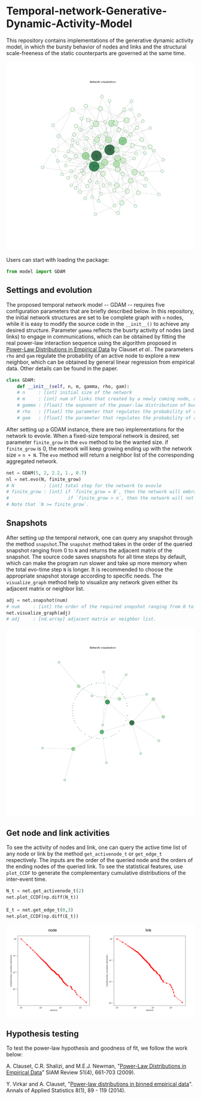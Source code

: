 # Temporal-network-Generative-Dynamic-Activity-Model
This repository contains implementations of the generative dynamic activity model, in which the bursty behavior of nodes and links and the structural scale-freeness of the static counterparts are governed at the same time. 

![image](https://github.com/Guyu98/Temporal-network-Generative-Dynamic-Activity-Model/blob/main/pic/aggregated%20static%20network.png)

Users can start with loading the package:
```python
from model import GDAM
```
  
  
  
## Settings and evolution
The proposed temporal network model -- GDAM -- requires five configuration parameters that are briefly described below. In this repository, the initial network structures are set to be complete graph with `n` nodes, while it is easy to modify the source code in the `__init__()` to achieve any desired structure. Parameter `gamma` reflects the busrty activity of nodes (and links) to engage in communications, which can be obtained by fitting the real power-law interaction sequence using the algorithm proposed in [Power-Law Distributions in Empirical Data](https://doi.org/10.1137/070710111) by Clauset *et al.*. The parameters `rho` and `gam` regulate the probability of an active node to explore a new neighbor, which can be obtained by general linear regression from empirical data. Other details can be found in the paper.

```python
class GDAM:
    def __init__(self, n, m, gamma, rho, gam):
    # n     : [int] initial size of the network
    # m     : [int] num of links that created by a newly coming node, also the minimum degree of the aggregated network
    # gamma : [float] the exponent of the power-law distribution of bursty node and link activities
    # rho   : [float] the parameter that regulates the probability of an active node to create a new link according to the size of the network
    # gam   : [float] the parameter that regulates the probability of an active node to create a new link according to its own degree
```

After setting up a GDAM instance, there are two implementations for the network to evovle. When a fixed-size temporal network is desired, set parameter `finite_grow` in the `evo` method to be the wanted size.
if `finite_grow` is 0, the network will keep growing ending up with the network size = `n + N`.
The `evo` method will return a neighbor list of the corresponding aggregated network.
```python
net = GDAM(5, 2, 2.2, 1., 0.7)
nl = net.evo(N, finite_grow)
# N           : [int] total step for the network to evovle  
# finite_grow : [int] if `finite_grow = 0`, then the network will embrace a newly coming node every step ending up with the network size = `n + N`, e.g. net.evo(1000, 0).
#                      if `finite_grow > n`, then the network will not take in any newly coming node after the network size = `finite_grow`, e.g. net.evo(1000, 20).
# Note that `N >= finite_grow`. 
```

## Snapshots
After setting up the temporal network, one can query any snapshot through the method `snapshot`.The `snapshot` method takes in the order of the queried snapshot ranging from 0 to `N` and returns the adjacent matrix of the snapshot. The source code saves snapshots for all time steps by default, which can make the program run slower and take up more memory when the total evo-time step `N` is longer. It is recommended to choose the appropriate snapshot storage according to specific needs. The `visualize_graph` method help to visualize any network given either its adjacent matrix or neighbor list.
```python
adj = net.snapshot(num)
# num     : [int] the order of the required snapshot ranging from 0 to N, e.g. net.snapshot(65).
net.visualize_graph(adj)
# adj     : [nd.array] adjacent matrix or neighbor list.
```
![image](https://github.com/Guyu98/Temporal-network-Generative-Dynamic-Activity-Model/blob/main/pic/snapshot.png)

## Get node and link activities
To see the activity of nodes and link, one can query the active time list of any node or link by the method `get_activenode_t` or `get_edge_t` respectively. The inputs are the order of the queried node and the orders of the ending nodes of the queried link. To see the statistical features, use `plot_CCDF` to generate the complementary cumulative distributions of the inter-event time.

```python
N_t = net.get_activenode_t(2)
net.plot_CCDF(np.diff(N_t))

E_t = net.get_edge_t(0,3)
net.plot_CCDF(np.diff(E_t))
```
![image](https://github.com/Guyu98/Temporal-network-Generative-Dynamic-Activity-Model/blob/main/pic/activity.png)

## Hypothesis testing 
To test the power-law hypothesis and goodness of fit, we follow the work below:


A. Clauset, C.R. Shalizi, and M.E.J. Newman, "[Power-Law Distributions in Empirical Data](https://doi.org/10.1137/070710111)" SIAM Review 51(4), 661-703 (2009).


Y. Virkar and A. Clauset, "[Power-law distributions in binned empirical data](https://arxiv.org/abs/1208.3524)". Annals of Applied Statistics 8(1), 89 - 119 (2014).





